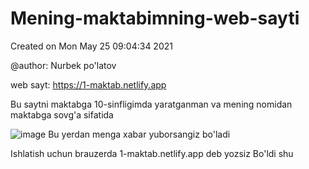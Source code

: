 # Mening-maktabimning-web-sayti
Created on Mon May 25 09:04:34 2021

@author: Nurbek po'latov

web sayt: https://1-maktab.netlify.app

Bu saytni maktabga 10-sinfligimda yaratganman va mening nomidan maktabga sovg'a sifatida

![image](https://user-images.githubusercontent.com/88614410/136789919-4ca3df40-04d1-46b0-8496-c663a22a046e.png)
Bu yerdan menga xabar yuborsangiz bo'ladi

Ishlatish uchun brauzerda 1-maktab.netlify.app deb yozsiz
Bo'ldi shu

